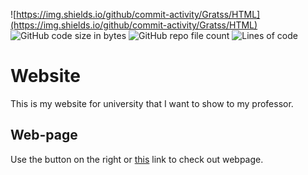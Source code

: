 ![https://img.shields.io/github/commit-activity/Gratss/HTML](https://img.shields.io/github/commit-activity/Gratss/HTML)
![GitHub code size in bytes](https://img.shields.io/github/languages/code-size/Gratss/HTML)
![GitHub repo file count](https://img.shields.io/github/directory-file-count/Gratss/HTML)
![Lines of code](https://img.shields.io/tokei/lines/github/Gratss/HTML)
# Website

This is my website for university that I want to show to my professor.

## Web-page

Use the button on the right or [this](https://Gratss.github.io/HTML/) link to check out webpage.

